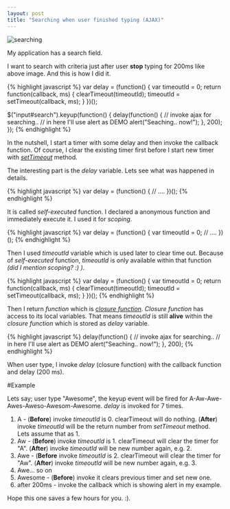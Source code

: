 ```yaml
---
layout: post
title: "Searching when user finished typing (AJAX)"
---
```


![searching](http://i.imgur.com/27Sq4.png)

My application has a search field.

I want to search with criteria just after user **stop** typing for 200ms like above image. And this is how I did it.

{% highlight javascript %}
var delay = (function() {
  var timeoutId = 0;
  return function(callback, ms) {
    clearTimeout(timeoutId);
    timeoutId = setTimeout(callback, ms);
  }
})();

$("input#search").keyup(function() {
  delay(function() {
    // invoke ajax for searching..
    // in here I'll use alert as DEMO
    alert("Seaching.. now!");
  }, 200);
});
{% endhighlight %}

In the nutshell, I start a timer with some delay and then invoke the callback function. Of course, I clear the existing timer first before I start new timer with _[setTimeout][]_ method.

The interesting part is the _delay_ variable. Lets see what was happened in details.

{% highlight javascript %}
var delay = (function() {
  // ....
})();
{% endhighlight %}

It is called _self-executed_ function. I declared a anonymous function and immediately execute it. I used it for _scoping_.

{% highlight javascript %}
var delay = (function() {
  var timeoutId = 0;
  // ....
})();
{% endhighlight %}

Then I used _timeoutId_ variable which is used later to clear time out. Because of _self-executed_ function, _timeoutId_ is only available within that function _(did I mention scoping? :) )_.

{% highlight javascript %}
var delay = (function() {
  var timeoutId = 0;
  return function(callback, ms) {
    clearTimeout(timeoutId);
    timeoutId = setTimeout(callback, ms);
  }
})();
{% endhighlight %}

Then I return _function_ which is _[closure function][closure]_. _Closure function_ has access to its local variables. That means _timeoutId_ is still **alive** within the _closure function_ which is stored as _delay_ variable.

{% highlight javascript %}
delay(function() {
  // invoke ajax for searching..
  // in here I'll use alert as DEMO
  alert("Seaching.. now!");
}, 200);
{% endhighlight %}

When user type, I invoke _delay_ (closure function) with the callback function and delay (200 ms).

#Example

Lets say; user type "Awesome", the keyup event will be fired for A-Aw-Awe-Awes-Aweso-Awesom-Awesome. _delay_ is invoked for 7 times.

1. A - (**Before**) invoke _timeoutId_ is 0. clearTimeout will do nothing. (**After**) invoke _timeoutId_ will be the return number from _setTimeout_ method. Lets assume that as 1.
2. Aw - (**Before**) invoke _timeoutId_ is 1. clearTimeout will clear the timer for "A". (**After**) invoke _timeoutId_ will be new number again, e.g. 2.
3. Awe - (**Before** invoke _timeoutId_ is 2. clearTimeout will clear the timer for "Aw". (**After**) invoke _timeoutId_ will be new number again, e.g. 3.
4. Awe... so on
5. Awesome - (**Before**) invoke it clears previous timer and set new one.
6. after 200ms - invoke the callback which is showing alert in my example.

Hope this one saves a few hours for you. :).

[setTimeout]:https://developer.mozilla.org/en/DOM/window.setTimeout
[closure]:http://stackoverflow.com/a/111200/102940
